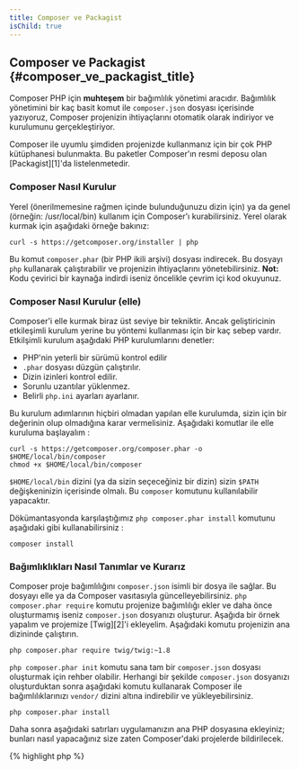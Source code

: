 ```yaml
---
title: Composer ve Packagist
isChild: true
---
```


## Composer ve Packagist {#composer_ve_packagist_title}

Composer PHP için **muhteşem** bir bağımlılık yönetimi aracıdır. Bağımlılık yönetimini bir kaç basit komut ile `composer.json` dosyası içerisinde yazıyoruz, Composer projenizin ihtiyaçlarını otomatik olarak indiriyor ve kurulumunu gerçekleştiriyor.

Composer ile uyumlu şimdiden projenizde kullanmanız için bir çok PHP kütüphanesi bulunmakta. Bu paketler Composer'ın resmi deposu olan [Packagist][1]'da listelenmetedir.

### Composer Nasıl Kurulur

Yerel (önerilmemesine rağmen içinde bulunduğunuzu dizin için) ya da genel (örneğin: /usr/local/bin) kullanım için Composer'ı kurabilirsiniz. Yerel olarak kurmak için aşağıdaki örneğe bakınız:

    curl -s https://getcomposer.org/installer | php

Bu komut `composer.phar` (bir PHP ikili arşivi) dosyası indirecek. Bu dosyayı `php` kullanarak çalıştırabilir ve projenizin ihtiyaçlarını yönetebilirsiniz. <strong>Not:</strong> Kodu çevirici bir kaynağa indirdi iseniz öncelikle çevrim içi kod okuyunuz.

### Composer Nasıl Kurulur (elle)

Composer'i elle kurmak biraz üst seviye bir tekniktir. Ancak geliştiricinin etkileşimli kurulum yerine bu yöntemi kullanması için bir kaç sebep vardır. Etkilşimli kurulum aşağıdaki PHP kurulumlarını denetler:

 - PHP'nin yeterli bir sürümü kontrol edilir
 - `.phar` dosyası düzgün çalıştırılır.
 - Dizin izinleri kontrol edilir.
 - Sorunlu uzantılar yüklenmez.
 - Belirli `php.ini` ayarları ayarlanır. 

Bu kurulum adımlarının hiçbiri olmadan yapılan elle kurulumda, sizin için bir değerinin olup olmadığına karar vermelisiniz. Aşağıdaki komutlar ile elle kuruluma başlayalım : 

    curl -s https://getcomposer.org/composer.phar -o $HOME/local/bin/composer
    chmod +x $HOME/local/bin/composer

`$HOME/local/bin` dizini (ya da sizin seçeceğiniz bir dizin) sizin `$PATH` değişkeninizin içerisinde olmalı. Bu `composer` komutunu kullanılabilir yapacaktır. 

Dökümantasyonda karşılaştığımız `php composer.phar install` komutunu aşağıdaki gibi kullanabilirsiniz : 

    composer install

### Bağımlıklıkları Nasıl Tanımlar ve Kurarız

Composer proje bağımlılığını `composer.json` isimli bir dosya ile sağlar. Bu dosyayı elle ya da Composer vasıtasıyla güncelleyebilirsiniz. `php composer.phar require` komutu projenize bağımlılığı ekler ve daha önce oluşturmamış iseniz `composer.json` dosyanızı oluşturur. Aşağıda bir örnek yapalım ve projemize [Twig][2]'i ekleyelim. Aşağıdaki komutu projenizin ana dizininde çalıştırın. 

	php composer.phar require twig/twig:~1.8

`php composer.phar init` komutu sana tam bir `composer.json` dosyası oluşturmak için rehber olabilir. Herhangi bir şekilde `composer.json` dosyanızı oluşturduktan sonra aşağıdaki komutu kullanarak Composer ile bağımlılıklarınızı `vendor/` dizini altına indirebilir ve yükleyebilirsiniz. 

    php composer.phar install

Daha sonra aşağıdaki satırları uygulamanızın ana PHP dosyasına ekleyiniz; bunları nasıl yapacağınız size zaten Composer'daki projelerde bildirilecek.

{% highlight php %}
<?php
require 'vendor/autoload.php';
{% endhighlight %}

Şimdi projenize eklediğiniz kütüphaneleri kullanabilirsiniz ve bunlar projenizde talep dahilinde otomatik yükleniyor (autoloaded) olacak.

### Updating your dependencies

Composer creates a file called `composer.lock` which stores the exact version of each package it downloaded when you first ran `php composer.phar install`. If you share your project with other coders and the `composer.lock` file is part of your distribution, when they run `php composer.phar install` they'll get the same versions as you. To update your dependencies, run `php composer.phar update`.

This is most useful when you define your version requirements flexibly. For instance a version requirement of ~1.8  means "anything newer than 1.8.0, but less than 2.0.x-dev". You can also use the `*` wildcard as in `1.8.*`. Now Composer's `php composer.phar update` command will upgrade all your dependencies to the newest version that fits the restrictions you define.

### Checking your dependencies for security issues

The [Security Advisories Checker][3] is a web service and a command-line tool, both will examine your `composer.lock` file and tell you if you need to update any of your dependencies.

* [Learn about Composer][4] 


[1]: http://packagist.org/
[2]: http://twig.sensiolabs.org
[3]: http://getcomposer.org/doc/00-intro.md
[4]: https://security.sensiolabs.org/ 
